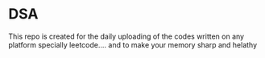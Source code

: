   # DSA 
This repo is created for the daily uploading of the codes written on any platform specially leetcode....  and to make your memory sharp and helathy                      
